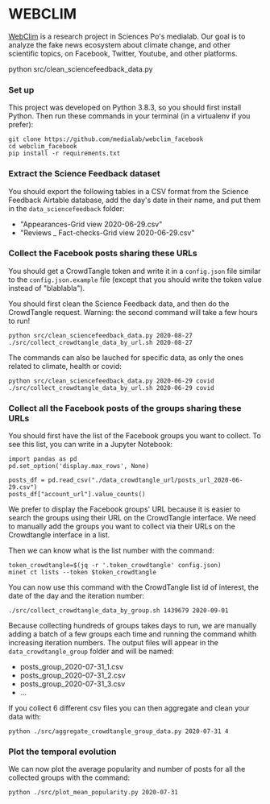 # WEBCLIM

[WebClim](https://medialab.sciencespo.fr/activites/webclim/) is a research project in Sciences Po's medialab. Our goal is to analyze the fake news ecosystem about climate change, and other scientific topics, on Facebook, Twitter, Youtube, and other platforms.

python src/clean_sciencefeedback_data.py

### Set up

This project was developed on Python 3.8.3, so you should first install Python. 
Then run these commands in your terminal (in a virtualenv if you prefer):

```
git clone https://github.com/medialab/webclim_facebook
cd webclim_facebook
pip install -r requirements.txt
```

### Extract the Science Feedback dataset

You should export the following tables in a CSV format from the Science Feedback Airtable database, add the day's date in their name, and put them in the `data_sciencefeedback` folder:
* "Appearances-Grid view 2020-06-29.csv"
* "Reviews _ Fact-checks-Grid view 2020-06-29.csv"

### Collect the Facebook posts sharing these URLs

You should get a CrowdTangle token and write it in a `config.json` file similar to the `config.json.example` file 
(except that you should write the token value instead of "blablabla").

You should first clean the Science Feedback data, and then do the CrowdTangle request. Warning: the second command will take a few hours to run!
```
python src/clean_sciencefeedback_data.py 2020-08-27
./src/collect_crowdtangle_data_by_url.sh 2020-08-27
```

The commands can also be lauched for specific data, as only the ones related to climate, health or covid:
```
python src/clean_sciencefeedback_data.py 2020-06-29 covid
./src/collect_crowdtangle_data_by_url.sh 2020-06-29 covid
```

### Collect all the Facebook posts of the groups sharing these URLs

You should first have the list of the Facebook groups you want to collect. To see this list, you can write in a Jupyter Notebook:

```
import pandas as pd
pd.set_option('display.max_rows', None)

posts_df = pd.read_csv("./data_crowdtangle_url/posts_url_2020-06-29.csv")
posts_df["account_url"].value_counts()
```

We prefer to display the Facebook groups' URL because it is easier to search the groups using their URL on the CrowdTangle interface. We need to manually add the groups you want to collect via their URLs on the Crowdtangle interface in a list.

Then we can know what is the list number with the command:

```
token_crowdtangle=$(jq -r '.token_crowdtangle' config.json)
minet ct lists --token $token_crowdtangle
```

You can now use this command with the CrowdTangle list id of interest, the date of the day and the iteration number:

```
./src/collect_crowdtangle_data_by_group.sh 1439679 2020-09-01
```

Because collecting hundreds of groups takes days to run, we are manually adding a batch of a few groups each time and running the command whith increasing iteration numbers. The output files will appear in the `data_crowdtangle_group` folder and will be named:
* posts_group_2020-07-31_1.csv
* posts_group_2020-07-31_2.csv
* posts_group_2020-07-31_3.csv
* ...

If you collect 6 different csv files you can then aggregate and clean your data with:
```
python ./src/aggregate_crowdtangle_group_data.py 2020-07-31 4
```

### Plot the temporal evolution

We can now plot the average popularity and number of posts for all the collected groups with the command:
```
python ./src/plot_mean_popularity.py 2020-07-31
```
